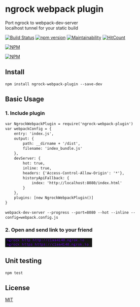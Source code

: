 # ngrock webpack plugin

Port ngrock to webpack-dev-server  
localhost tunnel for your static build

[![Build Status](https://api.travis-ci.org/edtoken/ngrock-webpack-plugin.svg?branch=master)](https://travis-ci.org/edtoken/ngrock-webpack-plugin)
[![npm version](https://badge.fury.io/js/ngrock-webpack-plugin.svg)](https://badge.fury.io/js/ngrock-webpack-plugin)
[![Maintainability](https://api.codeclimate.com/v1/badges/e5d9c3dff376764b7763/maintainability)](https://codeclimate.com/github/edtoken/ngrock-webpack-plugin/maintainability)
[![HitCount](http://hits.dwyl.com/edtoken/ngrock-webpack-plugin.svg)](http://hits.dwyl.com/edtoken/ngrock-webpack-plugin)

[![NPM](https://nodei.co/npm/ngrock-webpack-plugin.png?downloads=true&downloadRank=true&stars=true)](https://nodei.co/npm/ngrock-webpack-plugin/)

[![NPM](https://nodei.co/npm-dl/ngrock-webpack-plugin.png?height=3)](https://nodei.co/npm/ngrock-webpack-plugin/)

## Install
```
npm install ngrock-webpack-plugin --save-dev
```

## Basic Usage

### 1. Include plugin
   
```
var NgrockWebpackPlugin = require('ngrock-webpack-plugin')
var webpackConfig = {
    entry: 'index.js',
    output: {
        path: __dirname + '/dist',
        filename: 'index_bundle.js'
    },
    devServer: {
        hot: true,
        inline: true,
        headers: {'Access-Control-Allow-Origin': '*'},
        historyApiFallback: {
            index: 'http://localhost:8080/index.html'
        }
    },
    plugins: [new NgrockWebpackPlugin()]
}

webpack-dev-server --progress --port=8080 --hot --inline --config=webpack.config.js
```

### 2. Open and send link to your friend
![LogMessage](/log.png)



## Unit testing
```
npm test
```

## License
[MIT](https://github.com/edtoken/ngrock-webpack-plugin/blob/master/LICENSE)
